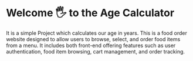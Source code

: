 # Welcome 🖐 to the Age Calculator
It is a simple Project which calculates our age in years.
This is a food order website designed to allow users to browse, select, and order food items from a menu. 
It includes both front-end offering features such as user authentication, food item browsing, cart management, and order tracking.

